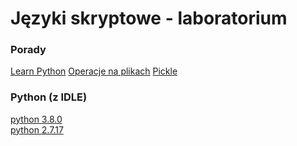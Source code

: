 # Języki skryptowe - laboratorium

### Porady
[Learn Python](https://www.learnpython.org/pl/Welcome "Learn Python")
[Operacje na plikach](https://rk.edu.pl/pl/operowanie-na-plikach-w-pythonie/ "Operacje na plikach")
[Pickle](https://diego.assencio.com/?index=99d3134bb98fdcc9a7c2bd6071db737d "Pickle")

### Python (z IDLE)
[python 3.8.0](https://www.python.org/ftp/python/3.8.0/python-3.8.0-amd64.exe "python 3.8.0") \
[python 2.7.17](https://www.python.org/ftp/python/2.7.17/python-2.7.17.amd64.msi "python 2.7.17")
